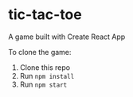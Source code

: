 # tic-tac-toe
A game built with Create React App

To clone the game:

1. Clone this repo
2. Run `npm install`
2. Run `npm start`
